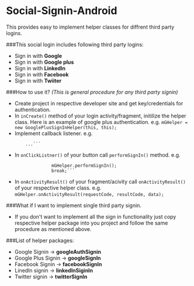 # Social-Signin-Android

This provides easy to implement helper classes for diffrent third party logins.

###This social login includes following third party logins:
* Sign in with **Google**
* Sign in with **Google plus**
* Sign in with **LinkedIn**
* Sign in with **Facebook**
* Sign in with **Twiiter**

###How to use it? *(This is general procedure for any third party signin)*
* Create project in respective developer site and get key/credentials for authentication.
* In `inCreate()` method of your login activity/fragment, initilize the helper class. Here is an example of google plus authentication. e.g. 
  ```mGHelper = new GooglePlusSignInHelper(this, this);```
* Implement callback listener. e.g. 
  ```public class MainActivity extends AppCompatActivity implements GoogleResponseListener{
      ...```
* In `onClickListner()` of your button call `performSignIn()` method. e.g. 
  ```  case R.id.g_plus_login_btn:
                mGHelper.performSignIn();
                break;```
* In `onActivityResult()` of your fragment/acivity call `onActivityResult()` of your respective helper class. e.g.
  ```mGHelper.onActivityResult(requestCode, resultCode, data);```

###What if I want to implement single third party signin.
* If you don't want to implement all the sign in functionality just copy respective helper package into you project and follow the same procedure as mentioned above.
 
###List of helper packages:
* Google Signin -> **googleAuthSignin**
* Google Plus Signin -> **googleSignIn**
* Facebook Signin -> **facebookSignIn**
* LinedIn signin -> **linkedInSiginIn**
* Twitter signin -> **twitterSignIn**
